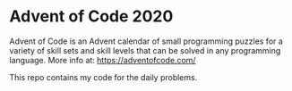 # Advent of Code 2020
Advent of Code is an Advent calendar of small programming puzzles for a variety of skill sets and skill levels that can be solved in any programming language.
More info at: https://adventofcode.com/

This repo contains my code for the daily problems.
